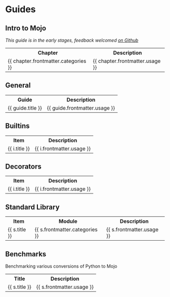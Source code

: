 # Guides

<script>
  import pages from '@temp/pages'
  export default {
    computed: {
      guides() {
          return pages.filter(p => p.path.indexOf('/guides/general/') >= 0)
      },
      std() {
        return this.sortByCategories(
          pages.filter(p => p.path.indexOf('/guides/std/') >= 0)
        )
      },
      builtins() {
          return pages.filter(p => p.path.indexOf('/guides/builtins/') >= 0)
      },
      decorators() {
          return pages.filter(p => p.path.indexOf('/guides/decorators/') >= 0)
      },
      intro() {
        return this.sortByCategories(
            pages.filter(p => p.path.indexOf('/guides/intro-to-mojo/') >= 0)
        )
      },
      benchmarks() {
            return pages.filter(p => p.path.indexOf('/guides/benchmarks/') >= 0)
      },
    },
    methods: {
      sortByCategories(pages) {
        return pages.sort((a, b) => a.frontmatter.categories.localeCompare(b.frontmatter.categories))
      },
    }
  }
</script>


## Intro to Mojo
_This guide is in the early stages, feedback welcomed [on Github](https://github.com/mojodojodev/mojodojo.dev/discussions/categories/feedback)_

<table>
  <tr>
    <th>Chapter</th>
    <th>Description</th>
  </tr>
  <tr v-for="chapter in intro">
   <td><a :href="chapter.path">{{ chapter.frontmatter.categories }}</a></td>
   <td style="white-space: pre-wrap;">{{ chapter.frontmatter.usage }}</td>
  </tr>
</table>

## General

<table>
  <tr>
    <th>Guide</th>
    <th>Description</th>
  </tr>
  <tr v-for="guide in guides">
   <td><a :href="guide.path">{{ guide.title }}</a></td>
   <td style="white-space: pre-wrap;">{{ guide.frontmatter.usage }}</td>
  </tr>
</table>


## Builtins

<table>
  <tr>
    <th>Item</th>
    <th>Description</th>
  </tr>
  <tr v-for="i in builtins">
   <td><a :href="i.path">{{ i.title }}</a></td>
   <td style="white-space: pre-wrap;">{{ i.frontmatter.usage }}</td>
  </tr>
</table>

## Decorators

<table>
  <tr>
    <th>Item</th>
    <th>Description</th>
  </tr>
  <tr v-for="i in decorators">
   <td><a :href="i.path">{{ i.title }}</a></td>
   <td style="white-space: pre-wrap;">{{ i.frontmatter.usage }}</td>
  </tr>
</table>


## Standard Library

<table>
  <tr>
    <th>Item</th>
    <th>Module</th>
    <th>Description</th>
  </tr>
  <tr v-for="s in std">
   <td><a :href="s.path">{{ s.title }}</a></td>
   <td style="white-space: pre-wrap;">{{ s.frontmatter.categories }}</td>
   <td style="white-space: pre-wrap;">{{ s.frontmatter.usage }}</td>
  </tr>
</table>

## Benchmarks
Benchmarking various conversions of Python to Mojo

<table>
  <tr>
    <th>Title</th>
    <th>Description</th>
  </tr>
  <tr v-for="s in std">
   <td><a :href="s.path">{{ s.title }}</a></td>
   <td style="white-space: pre-wrap;">{{ s.frontmatter.usage }}</td>
  </tr>
</table>
